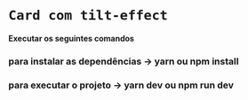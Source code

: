 # `Card com tilt-effect`

**Executar os seguintes comandos**

### para instalar as dependências -> yarn ou npm install

### para executar o projeto -> yarn dev ou npm run dev
